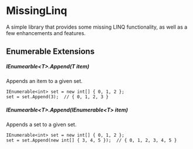 MissingLinq
===========

A simple library that provides some missing LINQ functionality, as well as a few enhancements and features.

Enumerable Extensions
---------------------

##### IEnumearble&lt;T&gt;.Append(T item)
Appends an item to a given set.

    IEnumerable<int> set = new int[] { 0, 1, 2 };
    set = set.Append(3);  // { 0, 1, 2, 3 }

##### IEnumearble&lt;T&gt;.Append(IEnumerable&lt;T&gt; item)
Appends a set to a given set.

    IEnumerable<int> set = new int[] { 0, 1, 2 };
    set = set.Append(new int[] { 3, 4, 5 });  // { 0, 1, 2, 3, 4, 5 }